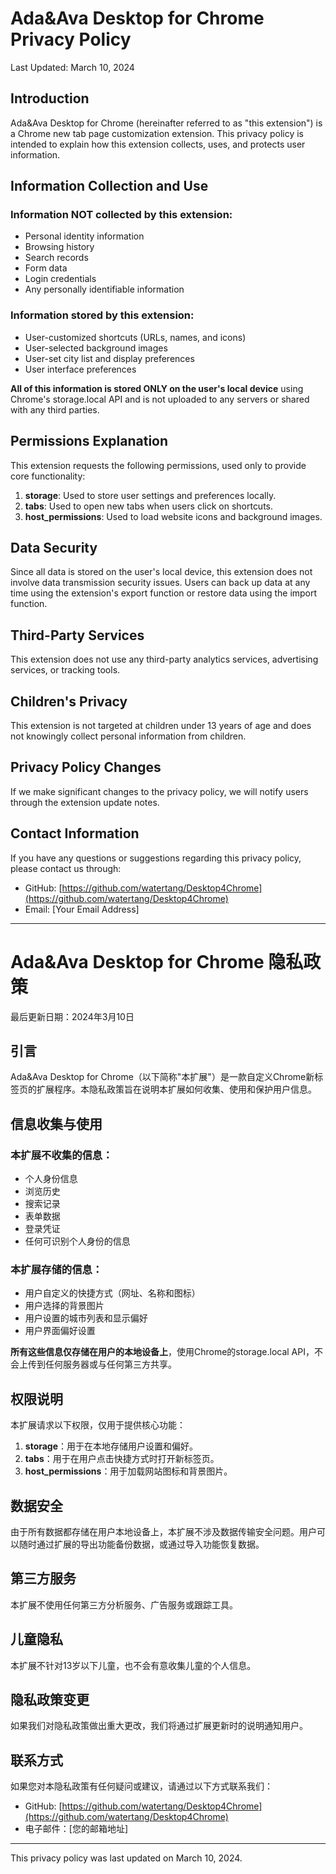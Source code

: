 # Ada&Ava Desktop for Chrome Privacy Policy

Last Updated: March 10, 2024

## Introduction

Ada&Ava Desktop for Chrome (hereinafter referred to as "this extension") is a Chrome new tab page customization extension. This privacy policy is intended to explain how this extension collects, uses, and protects user information.

## Information Collection and Use

### Information NOT collected by this extension:
- Personal identity information
- Browsing history
- Search records
- Form data
- Login credentials
- Any personally identifiable information

### Information stored by this extension:
- User-customized shortcuts (URLs, names, and icons)
- User-selected background images
- User-set city list and display preferences
- User interface preferences

**All of this information is stored ONLY on the user's local device** using Chrome's storage.local API and is not uploaded to any servers or shared with any third parties.

## Permissions Explanation

This extension requests the following permissions, used only to provide core functionality:

1. **storage**: Used to store user settings and preferences locally.
2. **tabs**: Used to open new tabs when users click on shortcuts.
3. **host_permissions**: Used to load website icons and background images.

## Data Security

Since all data is stored on the user's local device, this extension does not involve data transmission security issues. Users can back up data at any time using the extension's export function or restore data using the import function.

## Third-Party Services

This extension does not use any third-party analytics services, advertising services, or tracking tools.

## Children's Privacy

This extension is not targeted at children under 13 years of age and does not knowingly collect personal information from children.

## Privacy Policy Changes

If we make significant changes to the privacy policy, we will notify users through the extension update notes.

## Contact Information

If you have any questions or suggestions regarding this privacy policy, please contact us through:

- GitHub: [https://github.com/watertang/Desktop4Chrome](https://github.com/watertang/Desktop4Chrome)
- Email: [Your Email Address]

---

# Ada&Ava Desktop for Chrome 隐私政策

最后更新日期：2024年3月10日

## 引言

Ada&Ava Desktop for Chrome（以下简称"本扩展"）是一款自定义Chrome新标签页的扩展程序。本隐私政策旨在说明本扩展如何收集、使用和保护用户信息。

## 信息收集与使用

### 本扩展不收集的信息：
- 个人身份信息
- 浏览历史
- 搜索记录
- 表单数据
- 登录凭证
- 任何可识别个人身份的信息

### 本扩展存储的信息：
- 用户自定义的快捷方式（网址、名称和图标）
- 用户选择的背景图片
- 用户设置的城市列表和显示偏好
- 用户界面偏好设置

**所有这些信息仅存储在用户的本地设备上**，使用Chrome的storage.local API，不会上传到任何服务器或与任何第三方共享。

## 权限说明

本扩展请求以下权限，仅用于提供核心功能：

1. **storage**：用于在本地存储用户设置和偏好。
2. **tabs**：用于在用户点击快捷方式时打开新标签页。
3. **host_permissions**：用于加载网站图标和背景图片。

## 数据安全

由于所有数据都存储在用户本地设备上，本扩展不涉及数据传输安全问题。用户可以随时通过扩展的导出功能备份数据，或通过导入功能恢复数据。

## 第三方服务

本扩展不使用任何第三方分析服务、广告服务或跟踪工具。

## 儿童隐私

本扩展不针对13岁以下儿童，也不会有意收集儿童的个人信息。

## 隐私政策变更

如果我们对隐私政策做出重大更改，我们将通过扩展更新时的说明通知用户。

## 联系方式

如果您对本隐私政策有任何疑问或建议，请通过以下方式联系我们：

- GitHub: [https://github.com/watertang/Desktop4Chrome](https://github.com/watertang/Desktop4Chrome)
- 电子邮件：[您的邮箱地址]

---

This privacy policy was last updated on March 10, 2024. 
